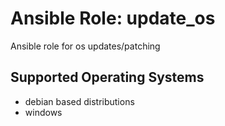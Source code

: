 # Ansible Role: update_os

Ansible role for os updates/patching

## Supported Operating Systems

- debian based distributions
- windows